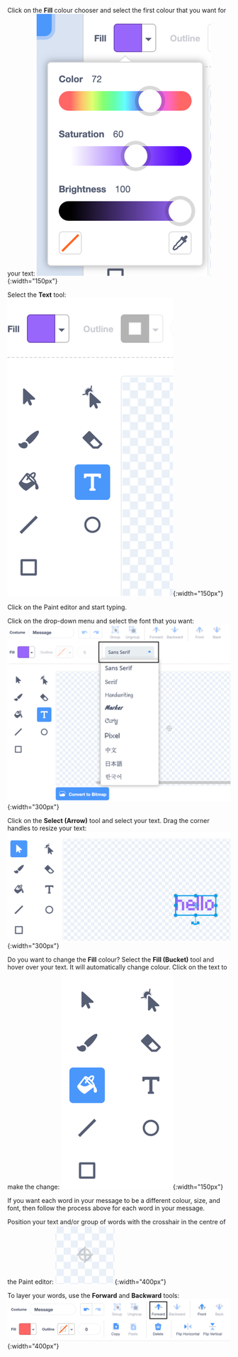 Click on the **Fill** colour chooser and select the first colour that you want for your text: ![The Fill colour menu showing sliders to control color, saturation and brightness.](images/from-me-fill-colour.png){:width="150px"}

Select the **Text** tool: ![The Text tool.](images/from-me-text-tool.png){:width="150px"}

Click on the Paint editor and start typing.

Click on the drop-down menu and select the font that you want: ![The Font drop down menu showing the fonts available to use within Scratch.](images/from-me-text-font.png){:width="300px"}

Click on the **Select (Arrow)** tool and select your text. Drag the corner handles to resize your text: ![The Select (Arrow) tool and resize handles.](images/from-me-arrow-resize.png){:width="300px"}

Do you want to change the **Fill** colour? Select the **Fill (Bucket)** tool and hover over your text. It will automatically change colour. Click on the text to make the change: ![The Fill (Bucket) tool.](images/from-me-fill-bucket.png){:width="150px"}

If you want each word in your message to be a different colour, size, and font, then follow the process above for each word in your message.

Position your text and/or group of words with the crosshair in the centre of the Paint editor: ![The crosshair.](images/from-me-paint-editor-centre.png){:width="400px"}

To layer your words, use the **Forward** and **Backward** tools: ![The Forward and Backward tools.](images/from-me-paint-editor-forward-backward.png){:width="400px"}
